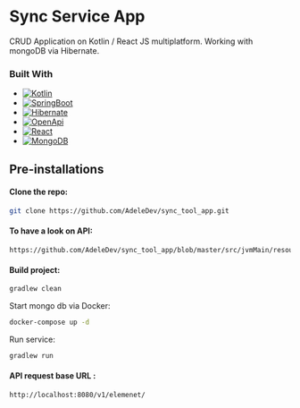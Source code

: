 # Sync Service App 

CRUD Application on Kotlin / React JS multiplatform. Working with mongoDB via Hibernate.

### Built With

* [![Kotlin][Kotlin.io]][Kotlin-url]
* [![SpringBoot][SpringBoot.io]][SpringBoot-url]
* [![Hibernate][Hibernate.io]][Hibernate-url]
* [![OpenApi][OpenApi.io]][OpenApi-url]
* [![React][React.io]][React-url]
* [![MongoDB][Mongo.io]][Mongo-url]


## Pre-installations

#### Clone the repo:

```sh
git clone https://github.com/AdeleDev/sync_tool_app.git
```

#### To have a look on API:

```
https://github.com/AdeleDev/sync_tool_app/blob/master/src/jvmMain/resources/api/SyncService_OpenApi_1.0.0.yaml
```

#### Build project:

```sh
gradlew clean
```

Start mongo db via Docker:
```sh
docker-compose up -d
```

Run service:

```sh
gradlew run
```

#### API request base URL :
```
http://localhost:8080/v1/elemenet/
```

<!-- MARKDOWN LINKS & IMAGES -->

[Kotlin.io]: https://img.shields.io/badge/-Kotlin-white?style=for-the-badge&logo=kotlin

[Kotlin-url]: https://kotlinlang.org/docs/js-project-setup.html

[SpringBoot.io]: https://img.shields.io/badge/-Springboot-green?style=for-the-badge&logo=springboot

[SpringBoot-url]: https://spring.io/projects/spring-boot

[Hibernate.io]: https://img.shields.io/badge/-Hibernate-gray?style=for-the-badge&logo=hibernate

[Hibernate-url]: https://hibernate.org/

[OpenApi.io]: https://img.shields.io/badge/-OpenApi-blueviolet?style=for-the-badge&logo=openapiinitiative

[OpenApi-url]: https://www.openapis.org/

[React.io]: https://img.shields.io/badge/React-black?style=for-the-badge&logo=react

[React-url]: https://reactjs.org/

[Mongo.io]: https://img.shields.io/badge/MongoDb-black?style=for-the-badge&logo=mongodb

[Mongo-url]: https://www.mongodb.com/
